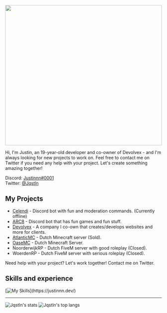 <img src="https://pub-1a64926e04a943d78552c786fa046711.r2.dev/20211024_150725.jpg" width="100%" height="450px">

Hi, I'm Justin, an 19-year-old developer and co-owner of Devolvex - and I'm always looking for new projects to work on. Feel free to contact me on Twitter if you need any help with your project. Let's create something amazing together!

Discord: [Justinnn#0001](https://discordapp.com/users/570708109413187621)<br>
Twitter: [@Jqstln](https://twitter.com/Jqstln)

## My Projects

- [Celendi](https://github.com/Celendi) - Discord bot with fun and moderation commands. (Currently offline)
- [ARC8](https://arc8.fun) - Discord bot that has fun games and fun stuff.
- [Devolvex](https://github.com/Devolvex) - A company I co-own that creates/develops websites and more for clients.
- [AtlanticMC](https://atlanticmc.nl/) - Dutch Minecraft server (Sold).
- [OaseMC](https://oasemc.nl) - Dutch Minecraft Server.
- NoorderwijkRP - Dutch FiveM server with good roleplay (Closed).
- WoerdenRP - Dutch FiveM server with serious roleplay (Closed).

Need help with your project? Let's work together! Contact me on Twitter.

## Skills and experience
[![My Skills](https://skillicons.dev/icons?i=html,css,js,java,php,mysql,)](https://justinnn.dev/)

***
![Jqstln's stats](https://github-readme-stats.vercel.app/api?username=Jqstln&show_icons=true&count_private=true&theme=gruvbox)
![Jqstln's top langs](https://github-readme-stats.vercel.app/api/top-langs/?username=Jqstln&layout=compact&theme=gruvbox)
